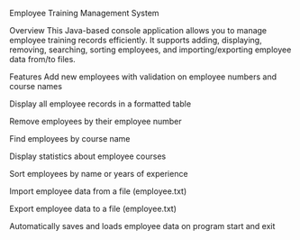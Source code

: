Employee Training Management System

Overview
This Java-based console application allows you to manage employee training records efficiently. It supports adding, displaying, removing, searching, sorting employees, and importing/exporting employee data from/to files.

Features
Add new employees with validation on employee numbers and course names

Display all employee records in a formatted table

Remove employees by their employee number

Find employees by course name

Display statistics about employee courses

Sort employees by name or years of experience

Import employee data from a file (employee.txt)

Export employee data to a file (employee.txt)

Automatically saves and loads employee data on program start and exit

